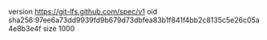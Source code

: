 version https://git-lfs.github.com/spec/v1
oid sha256:97ee6a73dd9939fd9b679d73dbfea83b1f841f4bb2c8135c5e26c05a4e8b3e4f
size 1000
